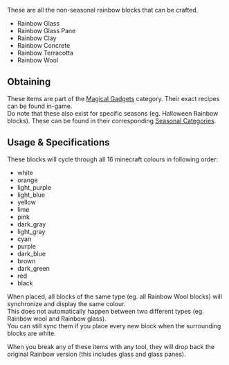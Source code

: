These are all the non-seasonal rainbow blocks that can be crafted. 
- Rainbow Glass
- Rainbow Glass Pane
- Rainbow Clay
- Rainbow Concrete
- Rainbow Terracotta
- Rainbow Wool

## Obtaining
These items are part of the [Magical Gadgets](https://github.com/Slimefun/Slimefun4/wiki/Magical-Gadgets) category. Their exact recipes can be found in-game.  
Do note that these also exist for specific seasons (eg. Halloween Rainbow blocks). These can be found in their corresponding [Seasonal Categories](https://github.com/Slimefun/Slimefun4/wiki/Seasonal-Categories).

## Usage & Specifications
These blocks will cycle through all 16 minecraft colours in following order:
- white
- orange
- light_purple
- light_blue
- yellow
- lime
- pink
- dark_gray
- light_gray
- cyan
- purple
- dark_blue
- brown
- dark_green
- red
- black  

When placed, all blocks of the same type (eg. all Rainbow Wool blocks) will synchronize and display the same colour.  
This does not automatically happen between two different types (eg. Rainbow wool and Rainbow glass).  
You can still sync them if you place every new block when the surrounding blocks are white.

When you break any of these items with any tool, they will drop back the original Rainbow version (this includes glass and glass panes).
